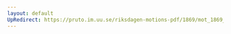 ```yaml
---
layout: default
UpRedirect: https://pruto.im.uu.se/riksdagen-motions-pdf/1869/mot_1869__ak__182/mot_1869__ak__182-001.pdf
---
```

